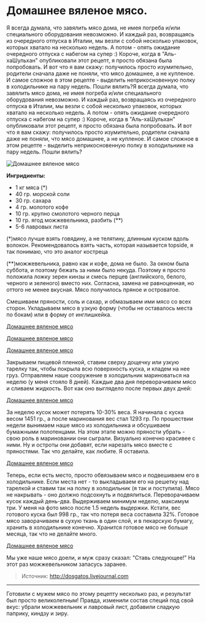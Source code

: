 # Домашнее вяленое мясо.
Я всегда думала, что завялить мясо дома, не имея погреба и/или специального оборудования невозможно. И каждый раз, возвращаясь из очередного отпуска в Италии, мы везли с собой несколько упаковок, которых хватало на несколько недель. А потом - опять ожидание очередного отпуска с набегом на супер :) Короче, когда в "Аль-хаШульхан" опубликовали этот рецепт, я просто обязана была попробовать. И вот что я вам скажу: получилось просто изумительно, родители сначала даже не поняли, что мясо домашнее, а не купленое. И самое сложное в этом рецепте - выделить неприкосновенную полку в холодильнике на пару недель. Пошли вялить?Я всегда думала, что завялить мясо дома, не имея погреба и/или специального оборудования невозможно. И каждый раз, возвращаясь из очередного отпуска в Италии, мы везли с собой несколько упаковок, которых хватало на несколько недель. А потом - опять ожидание очередного отпуска с набегом на супер :) Короче, когда в "Аль-хаШульхан" опубликовали этот рецепт, я просто обязана была попробовать. И вот что я вам скажу: получилось просто изумительно, родители сначала даже не поняли, что мясо домашнее, а не купленое. И самое сложное в этом рецепте - выделить неприкосновенную полку в холодильнике на пару недель. Пошли вялить?

![Домашнее вяленое мясо](/images/Kulinar/Myaso/vyalenoe_myaso_01.jpg 'Домашнее вяленое мясо')

**Ингридиенты:**

- 1 кг мяса (*)
- 40 гр. морской соли
- 30 гр. сахара
- 4 гр. молотого кофе
- 10 гр. крупно смолотого черного перца
- 10 гр. ягод можжевельника, разбить (**)
- 5-6 лавровых листа


(*)мясо лучше взять говядину, а не телятину, длинным куском вдоль волокон. Рекомендовалось взять часть, которая называется topside, я так понимаю, что это аналог костреца

(**)можжевельника, равно как и кофе, дома не было. За окном была суббота, и поэтому бежать за ними было некуда. Поэтому я просто положила ложку зерен кинзы и смесь перцев (английского, белого, черного и зеленого) вместо них. Согласна, замена не равноценная, но оттого не менее вкусная. Мясо получилось пряное и островатое.

Смешиваем пряности, соль и сахар, и обмазываем ими мясо со всех сторон. Укладываем мясо в узкую форму (чтобы не оставалось места по бокам) или в форму от инглишкейка.

[Домашнее вяленое мясо](/images/Kulinar/Myaso/vyalenoe_myaso_02.jpg 'Домашнее вяленое мясо')

[Домашнее вяленое мясо](/images/Kulinar/Myaso/vyalenoe_myaso_03.jpg 'Домашнее вяленое мясо')

[Домашнее вяленое мясо](/images/Kulinar/Myaso/vyalenoe_myaso_04.jpg 'Домашнее вяленое мясо')

Закрываем пищевой пленкой, ставим сверху дощечку или узкую тарелку так, чтобы покрыла всю поверхность куска, и кладем на нее груз. Отправляем наше сооружение в холодильник мариноваться на неделю (у меня стояло 8 дней). Каждые два дня переворачиваем мясо и сливаем жидкость. Вот как оно выглядело после первых двух дней:

[Домашнее вяленое мясо](/images/Kulinar/Myaso/vyalenoe_myaso_05.jpg 'Домашнее вяленое мясо')

За неделю кусок может потерять 10-30% веса. Я начинала с куска весом 1451 гр., а после маринования вес стал 1293 гр. По прошествии недели вынимаем наше мясо из холодильника и обсушиваем бумажными полотенцами. На этом этапе можно пряности убрать - свою роль в мариновании они сыграли. Визуально конечно красивее с ними. Ну и остроты они добавят, если нарезать мясо вместе с пряностями. Так что делайте, как любите. Я оставила.

[Домашнее вяленое мясо](/images/Kulinar/Myaso/vyalenoe_myaso_06.jpg 'Домашнее вяленое мясо')

Теперь, если есть место, просто обвязываем мясо и подвешиваем его в холодильнике. Если места нет - то выкладываем его на решетку над тарелкой и ставим так на полку в холодильник (я так и поступила). Мясо не накрывать - оно должно подсохнуть и подвялиться. Переворачиваем кусок каждый день-два. Выдерживаем минимум неделю, максимум три. У меня на фото мясо после 1.5 недель выдержки. Кстати, вес готового куска был 998 гр., так что потеря веса составила 32%. Готовое мясо заворачиваем в сухую ткань в один слой, и в пекарскую бумагу, хранить в холодильнике конечно. Хранится готовое мясо не больше месяца, так что не делайте много.

[Домашнее вяленое мясо](/images/Kulinar/Myaso/vyalenoe_myaso_07.jpg 'Домашнее вяленое мясо')

Мы уже наше мясо доели, и муж сразу сказал: "Ставь следующее!" На этот раз можжевельником запасусь заранее.

> Источник: http://dosgatos.livejournal.com

---
Готовили с мужем мясо по этому рецепту несколько раз, и результат был просто великолепным! Правда, изменили состав специй под свой вкус: убрали можжевельник и лавровый лист, добавили сладкую паприку, киндзу и зиру.
